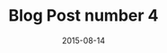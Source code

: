 ---
title: 'Blog Post number 4'
date: 2015-08-14
#permalink: /news/2012/08/blog-post-4/
norender: true
---